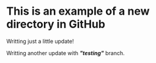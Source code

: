 # This is an example of a new directory in GitHub

Writting just a little update!  

Writting another update with ***"testing"*** branch. 